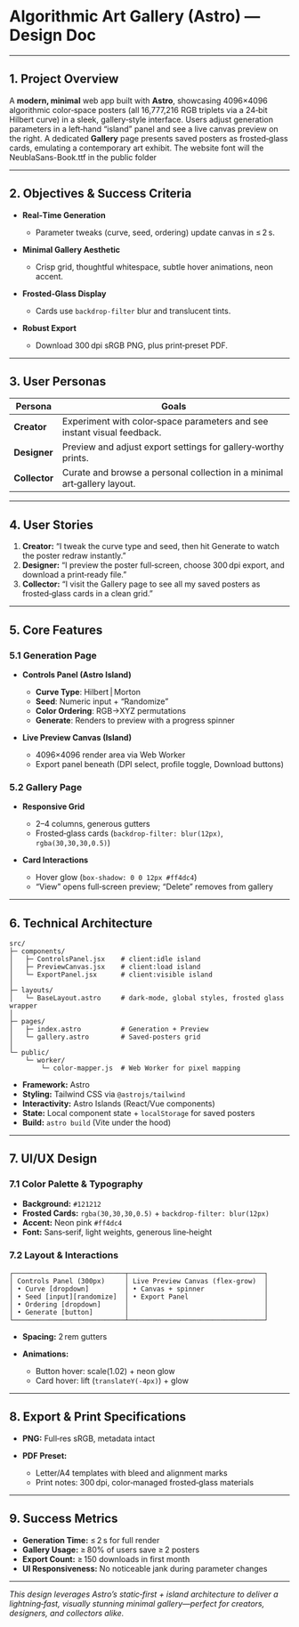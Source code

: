 # Algorithmic Art Gallery (Astro) — Design Doc

---

## 1. Project Overview

A **modern, minimal** web app built with **Astro**, showcasing 4096×4096 algorithmic color‑space posters (all 16,777,216 RGB triplets via a 24‑bit Hilbert curve) in a sleek, gallery‑style interface. Users adjust generation parameters in a left‑hand “island” panel and see a live canvas preview on the right. A dedicated **Gallery** page presents saved posters as frosted‑glass cards, emulating a contemporary art exhibit. The website font will the NeublaSans-Book.ttf in the public folder

---

## 2. Objectives & Success Criteria

* **Real‑Time Generation**

  * Parameter tweaks (curve, seed, ordering) update canvas in ≤ 2 s.
* **Minimal Gallery Aesthetic**

  * Crisp grid, thoughtful whitespace, subtle hover animations, neon accent.
* **Frosted‑Glass Display**

  * Cards use `backdrop-filter` blur and translucent tints.
* **Robust Export**

  * Download 300 dpi sRGB PNG, plus print‑preset PDF.

---

## 3. User Personas

| Persona       | Goals                                                                    |
| ------------- | ------------------------------------------------------------------------ |
| **Creator**   | Experiment with color‑space parameters and see instant visual feedback.  |
| **Designer**  | Preview and adjust export settings for gallery‑worthy prints.            |
| **Collector** | Curate and browse a personal collection in a minimal art‑gallery layout. |

---

## 4. User Stories

1. **Creator:** “I tweak the curve type and seed, then hit Generate to watch the poster redraw instantly.”
2. **Designer:** “I preview the poster full‑screen, choose 300 dpi export, and download a print‑ready file.”
3. **Collector:** “I visit the Gallery page to see all my saved posters as frosted‑glass cards in a clean grid.”

---

## 5. Core Features

### 5.1 Generation Page

* **Controls Panel (Astro Island)**

  * **Curve Type**: Hilbert | Morton
  * **Seed**: Numeric input + “Randomize”
  * **Color Ordering**: RGB→XYZ permutations
  * **Generate**: Renders to preview with a progress spinner
* **Live Preview Canvas (Island)**

  * 4096×4096 render area via Web Worker
  * Export panel beneath (DPI select, profile toggle, Download buttons)

### 5.2 Gallery Page

* **Responsive Grid**

  * 2–4 columns, generous gutters
  * Frosted‑glass cards (`backdrop-filter: blur(12px)`, `rgba(30,30,30,0.5)`)
* **Card Interactions**

  * Hover glow (`box-shadow: 0 0 12px #ff4dc4`)
  * “View” opens full‑screen preview; “Delete” removes from gallery

---

## 6. Technical Architecture

```
src/
├─ components/
│   ├─ ControlsPanel.jsx    # client:idle island
│   ├─ PreviewCanvas.jsx    # client:load island
│   └─ ExportPanel.jsx      # client:visible island
│
├─ layouts/
│   └─ BaseLayout.astro     # dark‑mode, global styles, frosted glass wrapper
│
├─ pages/
│   ├─ index.astro          # Generation + Preview
│   └─ gallery.astro        # Saved‑posters grid
│
└─ public/
    └─ worker/
        └─ color-mapper.js  # Web Worker for pixel mapping
```

* **Framework:** Astro
* **Styling:** Tailwind CSS via `@astrojs/tailwind`
* **Interactivity:** Astro Islands (React/Vue components)
* **State:** Local component state + `localStorage` for saved posters
* **Build:** `astro build` (Vite under the hood)

---

## 7. UI/UX Design

### 7.1 Color Palette & Typography

* **Background:** `#121212`
* **Frosted Cards:** `rgba(30,30,30,0.5)` + `backdrop-filter: blur(12px)`
* **Accent:** Neon pink `#ff4dc4`
* **Font:** Sans‑serif, light weights, generous line‑height

### 7.2 Layout & Interactions

```
┌────────────────────────────┬──────────────────────────────────┐
│ Controls Panel (300px)     │ Live Preview Canvas (flex-grow)  │
│ • Curve [dropdown]         │ • Canvas + spinner               │
│ • Seed [input][randomize]  │ • Export Panel                   │
│ • Ordering [dropdown]      │                                  │
│ • Generate [button]        │                                  │
└────────────────────────────┴──────────────────────────────────┘
```

* **Spacing:** 2 rem gutters
* **Animations:**

  * Button hover: scale(1.02) + neon glow
  * Card hover: lift (`translateY(-4px)`) + glow

---

## 8. Export & Print Specifications

* **PNG:** Full‑res sRGB, metadata intact
* **PDF Preset:**

  * Letter/A4 templates with bleed and alignment marks
  * Print notes: 300 dpi, color‑managed frosted‑glass materials

---

## 9. Success Metrics

* **Generation Time:** ≤ 2 s for full render
* **Gallery Usage:** ≥ 80% of users save ≥ 2 posters
* **Export Count:** ≥ 150 downloads in first month
* **UI Responsiveness:** No noticeable jank during parameter changes

---

*This design leverages Astro’s static‑first + island architecture to deliver a lightning‑fast, visually stunning minimal gallery—perfect for creators, designers, and collectors alike.*
